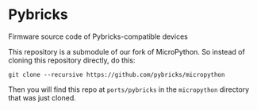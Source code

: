 # Pybricks

Firmware source code of Pybricks-compatible devices 

This repository is a submodule of our fork of MicroPython. So instead of
cloning this repository directly, do this:

    git clone --recursive https://github.com/pybricks/micropython

Then you will find this repo at `ports/pybricks` in the `micropython` directory
that was just cloned.

